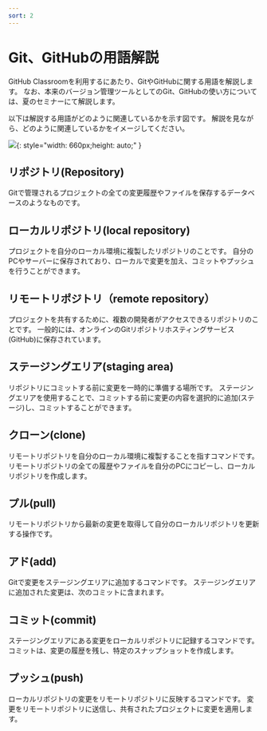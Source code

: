 ```yaml
---
sort: 2
---
```


# Git、GitHubの用語解説

GitHub Classroomを利用するにあたり、GitやGitHubに関する用語を解説します。
なお、本来のバージョン管理ツールとしてのGit、GitHubの使い方については、夏のセミナーにて解説します。

以下は解説する用語がどのように関連しているかを示す図です。
解説を見ながら、どのように関連しているかをイメージしてください。

![](./images/git_image.jpg){: style="width: 660px;height: auto;" }

## リポジトリ(Repository)

Gitで管理されるプロジェクトの全ての変更履歴やファイルを保存するデータベースのようなものです。

## ローカルリポジトリ(local repository)

プロジェクトを自分のローカル環境に複製したリポジトリのことです。
自分のPCやサーバーに保存されており、ローカルで変更を加え、コミットやプッシュを行うことができます。

## リモートリポジトリ（remote repository）

プロジェクトを共有するために、複数の開発者がアクセスできるリポジトリのことです。
一般的には、オンラインのGitリポジトリホスティングサービス(GitHub)に保存されています。
  
## ステージングエリア(staging area)

リポジトリにコミットする前に変更を一時的に準備する場所です。
ステージングエリアを使用することで、コミットする前に変更の内容を選択的に追加(ステージ)し、コミットすることができます。

## クローン(clone)

リモートリポジトリを自分のローカル環境に複製することを指すコマンドです。
リモートリポジトリの全ての履歴やファイルを自分のPCにコピーし、ローカルリポジトリを作成します。

## プル(pull)

リモートリポジトリから最新の変更を取得して自分のローカルリポジトリを更新する操作です。

## アド(add)

Gitで変更をステージングエリアに追加するコマンドです。
ステージングエリアに追加された変更は、次のコミットに含まれます。

## コミット(commit)

ステージングエリアにある変更をローカルリポジトリに記録するコマンドです。
コミットは、変更の履歴を残し、特定のスナップショットを作成します。

## プッシュ(push)

ローカルリポジトリの変更をリモートリポジトリに反映するコマンドです。
変更をリモートリポジトリに送信し、共有されたプロジェクトに変更を適用します。
